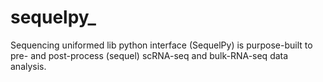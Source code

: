# sequelpy_
Sequencing uniformed lib python interface (SequelPy) is purpose-built to pre- and post-process (sequel) scRNA-seq and bulk-RNA-seq data analysis.
